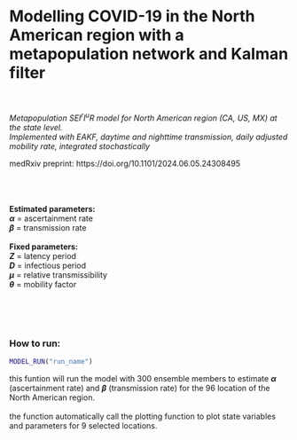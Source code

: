 # Modelling COVID-19 in the North American region with a metapopulation network and Kalman filter<br/><br/>

_Metapopulation SEI<sup>r</sup>I<sup>u</sup>R model for North American region (CA, US, MX) at the state level. <br/>
Implemented with EAKF, daytime and nighttime transmission, daily adjusted mobility rate, integrated stochastically_
<p float="left">
medRxiv preprint: https://doi.org/10.1101/2024.06.05.24308495<br/><br/>
<br/><br/>

**Estimated parameters:**<br/>
**_α_** = ascertainment rate<br/>
**_β_** = transmission rate<br/>
<br/>
**Fixed parameters:**<br/>
**_Z_** = latency period<br/>
**_D_** = infectious period<br/>
**_µ_** = relative transmissibility<br/>
**_θ_** = mobility factor<br/><br/>

<br/><br/>
### How to run:
```Matlab
MODEL_RUN("run_name")
```
this funtion will run the model with 300 ensemble members to estimate **_α_** (ascertainment rate) and **_β_** (transmission rate) for the 96 location of the North American region.<br/><br/>
the function automatically call the plotting function to plot state variables and parameters for 9 selected locations.<br/><br/>
